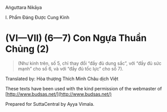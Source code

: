  

Aṅguttara Nikāya

I. Phẩm Ðáng Ðược Cung Kính

# (VI—VII) (6—7) Con Ngựa Thuần Chủng (2)

> (Như kinh trên, số 5, chỉ thay đổi “đầy đủ dung sắc”, với “đầy đủ sức mạnh” cho số 6, và với “đầy đủ tốc lực” cho số 7).

Translated by: Hòa thượng Thích Minh Châu dịch Việt

These texts have been used with the kind permission of the webmaster of [http://www.budsas.net/](http://www.budsas.net/)

Prepared for SuttaCentral by Ayya Vimala.